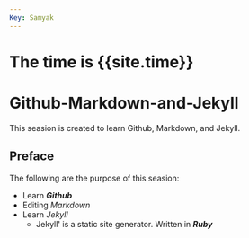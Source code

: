 ```yaml
---
Key: Samyak
---
```

# The time is {{site.time}}

# Github-Markdown-and-Jekyll
This seasion is created to learn Github, Markdown, and Jekyll.
## Preface
The following are the purpose of this seasion:
- Learn _**Github**_
- Editing _Markdown_
- Learn _Jekyll_
  -  Jekyll' is a static site generator. Written in _**Ruby**_